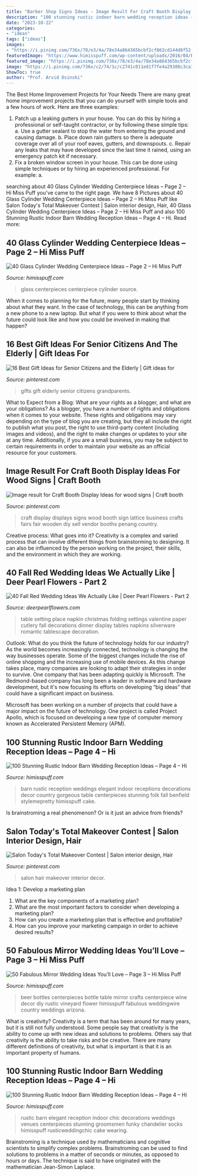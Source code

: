 ```yaml
---
title: "Barber Shop Signs Ideas - Image Result For Craft Booth Display Ideas For Wood Signs"
description: "100 stunning rustic indoor barn wedding reception ideas – page 4 – hi"
date: "2023-10-22"
categories:
- "ideas"
tags: ["ideas"]
images:
- "https://i.pinimg.com/736x/78/e3/4a/78e34a864365bcbf2cf862cd144d8f52.jpg"
featuredImage: "https://www.himisspuff.com/wp-content/uploads/2016/04/Elegant-Rustic-Barn-Wedding-Reception-Ideas.jpg"
featured_image: "https://i.pinimg.com/736x/78/e3/4a/78e34a864365bcbf2cf862cd144d8f52.jpg"
image: "https://i.pinimg.com/736x/c2/74/1c/c2741c011e81f7fe4a29388c3ca14d8b--best-gift-ideas-best-gifts.jpg"
ShowToc: true
author: "Prof. Arvid Osinski"
---
```



The Best Home Improvement Projects for Your Needs
There are many great home improvement projects that you can do yourself with simple tools and a few hours of work. Here are three examples: 
1. Patch up a leaking gutters in your house. You can do this by hiring a professional or self-taught contractor, or by following these simple tips: 
a. Use a gutter sealant to stop the water from entering the ground and causing damage. 
b. Place down rain gutters so there is adequate coverage over all of your roof eaves, gutters, and downspouts. 
c. Repair any leaks that may have developed since the last time it rained, using an emergency patch kit if necessary.
2. Fix a broken window screen in your house. This can be done using simple techniques or by hiring an experienced professional. For example: 
a.

	

		
searching about 40 Glass Cylinder Wedding Centerpiece Ideas – Page 2 – Hi Miss Puff you've came to the right page. We have 8 Pictures about 40 Glass Cylinder Wedding Centerpiece Ideas – Page 2 – Hi Miss Puff like Salon Today&#039;s Total Makeover Contest | Salon interior design, Hair, 40 Glass Cylinder Wedding Centerpiece Ideas – Page 2 – Hi Miss Puff and also 100 Stunning Rustic Indoor Barn Wedding Reception Ideas – Page 4 – Hi. Read more:
		
    
## 40 Glass Cylinder Wedding Centerpiece Ideas – Page 2 – Hi Miss Puff

<img loading=lazy src="https://www.himisspuff.com/wp-content/uploads/2017/09/Glass-Cylinders-Wedding-Centerpieces-5.jpg" onerror="this.onerror=null;this.src='https://tse3.mm.bing.net/th?id=OIP.boODJOqbntO9PviLtezMOgHaLG&amp;pid=15.1';" alt="40 Glass Cylinder Wedding Centerpiece Ideas – Page 2 – Hi Miss Puff">

_Source: himisspuff.com_

>glass centerpieces centerpiece cylinder source. 

	

When it comes to planning for the future, many people start by thinking about what they want. In the case of technology, this can be anything from a new phone to a new laptop. But what if you were to think about what the future could look like and how you could be involved in making that happen?

    
## 16 Best Gift Ideas For Senior Citizens And The Elderly | Gift Ideas For

<img loading=lazy src="https://i.pinimg.com/736x/c2/74/1c/c2741c011e81f7fe4a29388c3ca14d8b--best-gift-ideas-best-gifts.jpg" onerror="this.onerror=null;this.src='https://tse4.mm.bing.net/th?id=OIP.bQQE_NS1z8cTCoi5yHvsqQHaFs&amp;pid=15.1';" alt="16 Best Gift Ideas for Senior Citizens and the Elderly | Gift ideas for">

_Source: pinterest.com_

>gifts gift elderly senior citizens grandparents. 

	

What to Expect from a Blog: What are your rights as a blogger, and what are your obligations?
As a blogger, you have a number of rights and obligations when it comes to your website. These rights and obligations may vary depending on the type of blog you are creating, but they all include the right to publish what you post, the right to use third-party content (including images and videos), and the right to make changes or updates to your site at any time. Additionally, if you are a small business, you may be subject to certain requirements in order to maintain your website as an official resource for your customers.

    
## Image Result For Craft Booth Display Ideas For Wood Signs | Craft Booth

<img loading=lazy src="https://i.pinimg.com/736x/78/e3/4a/78e34a864365bcbf2cf862cd144d8f52.jpg" onerror="this.onerror=null;this.src='https://tse3.mm.bing.net/th?id=OIP.tf9xV5H2Hi9-we1x5weV4wHaJ4&amp;pid=15.1';" alt="Image result for Craft Booth Display Ideas for wood signs | Craft booth">

_Source: pinterest.com_

>craft display displays signs wood booth sign lattice business crafts fairs fair wooden diy sell vendor booths penang country. 

	

Creative process: What goes into it?
Creativity is a complex and varied process that can involve different things from brainstorming to designing. It can also be influenced by the person working on the project, their skills, and the environment in which they are working.

    
## 40 Fall Red Wedding Ideas We Actually Like | Deer Pearl Flowers - Part 2

<img loading=lazy src="http://www.deerpearlflowers.com/wp-content/uploads/2016/08/paper-napkin-folding-ideas.jpg" onerror="this.onerror=null;this.src='https://tse3.mm.bing.net/th?id=OIP.B1oGB6T7f-Y7xDDgPe6rxQHaLI&amp;pid=15.1';" alt="40 Fall Red Wedding Ideas We Actually Like | Deer Pearl Flowers - Part 2">

_Source: deerpearlflowers.com_

>table setting place napkin christmas folding settings valentine paper cutlery fall decorations dinner display tables napkins silverware romantic tablescape decoration. 

	

Outlook: What do you think the future of technology holds for our industry?
As the world becomes increasingly connected, technology is changing the way businesses operate. Some of the biggest changes include the rise of online shopping and the increasing use of mobile devices. As this change takes place, many companies are looking to adapt their strategies in order to survive. 
One company that has been adapting quickly is Microsoft. The Redmond-based company has long been a leader in software and hardware development, but it's now focusing its efforts on developing “big ideas” that could have a significant impact on business. 

Microsoft has been working on a number of projects that could have a major impact on the future of technology. One project is called Project Apollo, which is focused on developing a new type of computer memory known as Accelerated Persistent Memory (APM).

    
## 100 Stunning Rustic Indoor Barn Wedding Reception Ideas – Page 4 – Hi

<img loading=lazy src="https://www.himisspuff.com/wp-content/uploads/2016/04/elegant-barn-wedding-reception.jpg" onerror="this.onerror=null;this.src='https://tse4.mm.bing.net/th?id=OIP.L2gXYteturT-cvOHxfMKrwHaLJ&amp;pid=15.1';" alt="100 Stunning Rustic Indoor Barn Wedding Reception Ideas – Page 4 – Hi">

_Source: himisspuff.com_

>barn rustic reception weddings elegant indoor receptions decorations decor country gorgeous table centerpieces stunning folk fall benfield stylemepretty himisspuff cake. 

	

Is brainstroming a real phenomenon? Or is it just an advice from friends?

    
## Salon Today&#039;s Total Makeover Contest | Salon Interior Design, Hair

<img loading=lazy src="https://i.pinimg.com/736x/c5/5a/de/c55ade0f3c23b62ff5b7eb6af21ecdc6.jpg" onerror="this.onerror=null;this.src='https://tse3.mm.bing.net/th?id=OIP.qxov4-VKqqpGDGPQLUwPnQHaJ3&amp;pid=15.1';" alt="Salon Today&#039;s Total Makeover Contest | Salon interior design, Hair">

_Source: pinterest.com_

>salon hair makeover interior decor. 

	

Idea 1: Develop a marketing plan
1. What are the key components of a marketing plan? 
2. What are the most important factors to consider when developing a marketing plan? 
3. How can you create a marketing plan that is effective and profitable? 
4. How can you improve your marketing campaign in order to achieve desired results?

    
## 50 Fabulous Mirror Wedding Ideas You’ll Love – Page 3 – Hi Miss Puff

<img loading=lazy src="https://www.himisspuff.com/wp-content/uploads/2016/04/beer-bottles-used-as-wedding-centerpieces.jpg" onerror="this.onerror=null;this.src='https://tse1.mm.bing.net/th?id=OIP.F7v8vFkrdDsLd1bsC766pgHaLH&amp;pid=15.1';" alt="50 Fabulous Mirror Wedding Ideas You’ll Love – Page 3 – Hi Miss Puff">

_Source: himisspuff.com_

>beer bottles centerpieces bottle table mirror crafts centerpiece wine decor diy rustic vineyard flower himisspuff fabulous weddingwire country weddings arizona. 

	

What is creativity?
Creativity is a term that has been around for many years, but it is still not fully understood. Some people say that creativity is the ability to come up with new ideas and solutions to problems. Others say that creativity is the ability to take risks and be creative. There are many different definitions of creativity, but what is important is that it is an important property of humans.

    
## 100 Stunning Rustic Indoor Barn Wedding Reception Ideas – Page 4 – Hi

<img loading=lazy src="https://www.himisspuff.com/wp-content/uploads/2016/04/Elegant-Rustic-Barn-Wedding-Reception-Ideas.jpg" onerror="this.onerror=null;this.src='https://tse1.mm.bing.net/th?id=OIP.2q4vFMvPVJWmDxKalJw0OwHaLH&amp;pid=15.1';" alt="100 Stunning Rustic Indoor Barn Wedding Reception Ideas – Page 4 – Hi">

_Source: himisspuff.com_

>rustic barn elegant reception indoor chic decorations weddings venues centerpieces stunning groomsmen funky chandelier socks himisspuff rusticweddingchic cake wearing. 

	

Brainstroming is a technique used by mathematicians and cognitive scientists to simplify complex problems. Brainstroming can be used to find solutions to problems in a matter of seconds or minutes, as opposed to hours or days. The technique is said to have originated with the mathematician Jean-Simon Laplace.

